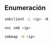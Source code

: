 ## Enumeración 

```zsh
smbclient -L <ip> -N 
```
```zsh
nxc smb <ip>
```
```zsh
smbmap -H <ip>
```
